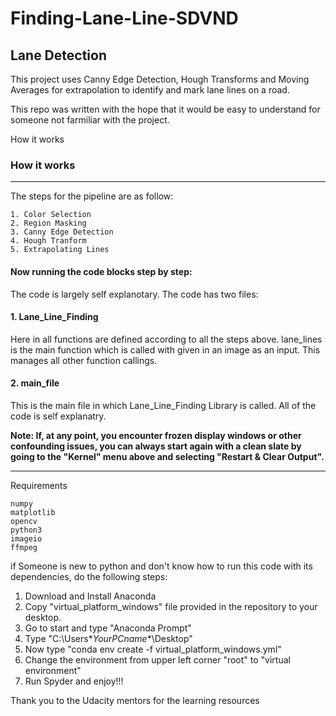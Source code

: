 # Finding-Lane-Line-SDVND
## Lane Detection

This project uses Canny Edge Detection, Hough Transforms and Moving Averages for extrapolation to identify and mark lane lines on a road.

This repo was written with the hope that it would be easy to understand for someone not farmiliar with the project.

How it works

### How it works
***
 The steps for the pipeline are as follow:

    1. Color Selection
    2. Region Masking
    3. Canny Edge Detection
    4. Hough Tranform
    5. Extrapolating Lines

#### Now running the code blocks step by step:
The code is largely self explanotary.
The code has two files:
#### 1. Lane_Line_Finding
Here in all functions are defined according to all the steps above. lane_lines is the main function which is called with given in an image as an input. This manages all other function callings.
#### 2. main_file
This is the main file in which Lane_Line_Finding Library is called. All of the code is self explanatry.

**Note: If, at any point, you encounter frozen display windows or other confounding issues, you can always start again with a clean slate by going to the "Kernel" menu above and selecting "Restart & Clear Output".**

---


Requirements

    numpy
    matplotlib
    opencv
    python3
    imageio
    ffmpeg

if Someone is new to python and don't know how to run this code with its dependencies, do the following steps:
1. Download and Install Anaconda
2. Copy "virtual_platform_windows" file provided in the repository to your desktop.
3. Go to start and type "Anaconda Prompt"
4. Type "C:\Users\**YourPCname**\Desktop"
5. Now type "conda env create -f virtual_platform_windows.yml"
6. Change the environment from upper left corner "root" to "virtual environment"
7. Run  Spyder and enjoy!!!




Thank you to the Udacity mentors for the learning resources
